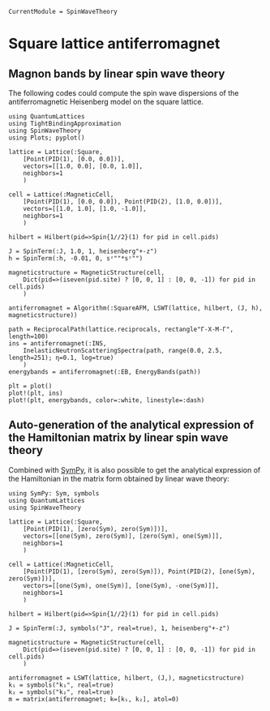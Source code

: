 ```@meta
CurrentModule = SpinWaveTheory
```

# Square lattice antiferromagnet

## Magnon bands by linear spin wave theory

The following codes could compute the spin wave dispersions of the antiferromagnetic Heisenberg model on the square lattice.

```@example AFM
using QuantumLattices
using TightBindingApproximation
using SpinWaveTheory
using Plots; pyplot()

lattice = Lattice(:Square,
    [Point(PID(1), [0.0, 0.0])],
    vectors=[[1.0, 0.0], [0.0, 1.0]],
    neighbors=1
    )

cell = Lattice(:MagneticCell,
    [Point(PID(1), [0.0, 0.0]), Point(PID(2), [1.0, 0.0])],
    vectors=[[1.0, 1.0], [1.0, -1.0]],
    neighbors=1
    )

hilbert = Hilbert(pid=>Spin{1//2}(1) for pid in cell.pids)

J = SpinTerm(:J, 1.0, 1, heisenberg"+-z")
h = SpinTerm(:h, -0.01, 0, sᶻ""*sᶻ"")

magneticstructure = MagneticStructure(cell,
    Dict(pid=>(iseven(pid.site) ? [0, 0, 1] : [0, 0, -1]) for pid in cell.pids)
    )

antiferromagnet = Algorithm(:SquareAFM, LSWT(lattice, hilbert, (J, h), magneticstructure))

path = ReciprocalPath(lattice.reciprocals, rectangle"Γ-X-M-Γ", length=100)
ins = antiferromagnet(:INS,
    InelasticNeutronScatteringSpectra(path, range(0.0, 2.5, length=251); η=0.1, log=true)
    )
energybands = antiferromagnet(:EB, EnergyBands(path))

plt = plot()
plot!(plt, ins)
plot!(plt, energybands, color=:white, linestyle=:dash)
```

## Auto-generation of the analytical expression of the Hamiltonian matrix by linear spin wave theory

Combined with [SymPy](https://github.com/JuliaPy/SymPy.jl), it is also possible to get the analytical expression of the Hamiltonian in the matrix form obtained by linear wave theory:

```@example AFM-analytical
using SymPy: Sym, symbols
using QuantumLattices
using SpinWaveTheory

lattice = Lattice(:Square,
    [Point(PID(1), [zero(Sym), zero(Sym)])],
    vectors=[[one(Sym), zero(Sym)], [zero(Sym), one(Sym)]],
    neighbors=1
    )

cell = Lattice(:MagneticCell,
    [Point(PID(1), [zero(Sym), zero(Sym)]), Point(PID(2), [one(Sym), zero(Sym)])],
    vectors=[[one(Sym), one(Sym)], [one(Sym), -one(Sym)]],
    neighbors=1
    )

hilbert = Hilbert(pid=>Spin{1//2}(1) for pid in cell.pids)

J = SpinTerm(:J, symbols("J", real=true), 1, heisenberg"+-z")

magneticstructure = MagneticStructure(cell,
    Dict(pid=>(iseven(pid.site) ? [0, 0, 1] : [0, 0, -1]) for pid in cell.pids)
    )

antiferromagnet = LSWT(lattice, hilbert, (J,), magneticstructure)
k₁ = symbols("k₁", real=true)
k₂ = symbols("k₂", real=true)
m = matrix(antiferromagnet; k=[k₁, k₂], atol=0)
```
